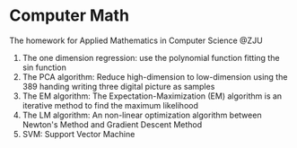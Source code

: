 Computer Math
========================================================
The homework for Applied Mathematics in Computer Science @ZJU

1. The one dimension regression: use the polynomial function fitting the sin function
2. The PCA algorithm: Reduce high-dimension to low-dimension using the 389 handing writing three digital picture as samples
3. The EM algorithm: The Expectation-Maximization (EM) algorithm is an iterative method to find the maximum likelihood
4. The LM algorithm: An non-linear optimization algorithm between Newton's Method and Gradient Descent Method
5. SVM: Support Vector Machine
